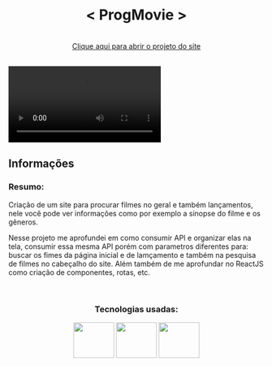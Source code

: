 <h1  align="center">< ProgMovie ></h1>

 <br>
 <div align="center">
<a href="https://prog-film.vercel.app">Clique aqui para abrir o projeto do site</a>
 </div>
 <br>
 
 <video src="https://user-images.githubusercontent.com/104663666/174674460-6c0f822f-c351-4192-8608-cf93a55c32c1.mp4"></video>
 <br>
 


<h2>Informações</h2>
  
<h3>Resumo:</h3>  Criação de um site para procurar filmes no geral e também lançamentos, nele você pode ver informações como por exemplo a sinopse do filme e os gêneros.  
 
 Nesse projeto me aprofundei em como consumir API e organizar elas na tela, consumir essa mesma API porém com parametros diferentes para: buscar os fimes da página inicial e de lamçamento e também na pesquisa de filmes no cabeçalho do site. Além também de me aprofundar no ReactJS como criação de componentes, rotas, etc.
  
 <br>
 
<div align="center">
<h3>Tecnologias usadas:</h3>
 
 <div>
 <img height="70" width="80" src="https://cdn.jsdelivr.net/gh/devicons/devicon/icons/html5/html5-original.svg" />
 <img height="70" width="80" src="https://cdn.jsdelivr.net/gh/devicons/devicon/icons/css3/css3-original.svg" />
 <img height="70" width="80" src="https://cdn.jsdelivr.net/gh/devicons/devicon/icons/react/react-original.svg" />

  
 </div>
 </div>
